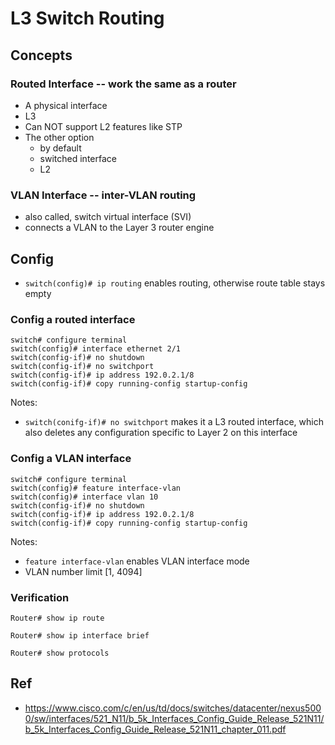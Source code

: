 # L3 Switch Routing


## Concepts

### Routed Interface -- work the same as a router
- A physical interface
- L3
- Can NOT support L2 features like STP
- The other option
    - by default
    - switched interface
    - L2

### VLAN Interface -- inter-VLAN routing
- also called, switch virtual interface (SVI)
- connects a VLAN to the Layer 3 router engine

## Config
- `switch(config)# ip routing` enables routing, otherwise route table stays empty

### Config a routed interface
```
switch# configure terminal
switch(config)# interface ethernet 2/1
switch(config-if)# no shutdown
switch(config-if)# no switchport
switch(config-if)# ip address 192.0.2.1/8
switch(config-if)# copy running-config startup-config
```
Notes:
- `switch(conifg-if)# no switchport` makes it a L3 routed interface, which also deletes any configuration specific to Layer 2 on this interface

### Config a VLAN interface
```
switch# configure terminal
switch(config)# feature interface-vlan
switch(config)# interface vlan 10
switch(config-if)# no shutdown
switch(config-if)# ip address 192.0.2.1/8
switch(config-if)# copy running-config startup-config
```
Notes:
- `feature interface-vlan` enables VLAN interface mode
- VLAN number limit [1, 4094]

### Verification
```
Router# show ip route

Router# show ip interface brief

Router# show protocols
```

## Ref
- https://www.cisco.com/c/en/us/td/docs/switches/datacenter/nexus5000/sw/interfaces/521_N11/b_5k_Interfaces_Config_Guide_Release_521N11/b_5k_Interfaces_Config_Guide_Release_521N11_chapter_011.pdf
